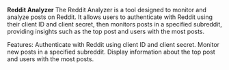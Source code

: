 **Reddit Analyzer**
The Reddit Analyzer is a tool designed to monitor and analyze posts on Reddit. It allows users to authenticate with Reddit using their client ID and client secret, then monitors posts in a specified subreddit, providing insights such as the top post and users with the most posts.

Features:
Authenticate with Reddit using client ID and client secret. 
Monitor new posts in a specified subreddit.
Display information about the top post and users with the most posts.
